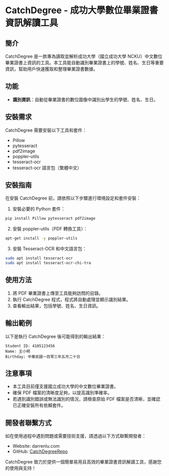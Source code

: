 
# CatchDegree - 成功大學數位畢業證書資訊解讀工具

## 簡介
CatchDegree 是一款專為讀取並解析成功大學（國立成功大學 NCKU）中文數位畢業證書上資訊的工具。本工具能自動識別畢業證書上的學號、姓名、生日等重要資訊，幫助用戶快速獲取和整理畢業證書數據。

## 功能
- **識別資訊**：自動從畢業證書的數位圖像中識別出學生的學號、姓名、生日。

## 安裝需求
CatchDegree 需要安裝以下工具和套件：
- Pillow
- pytesseract
- pdf2image
- poppler-utils
- tesseract-ocr
- tesseract-ocr 語言包（繁體中文）

## 安裝指南
在安裝 CatchDegree 前，請依照以下步驟進行環境設定和套件安裝：

1. 安裝必要的 Python 套件：
```bash
pip install Pillow pytesseract pdf2image
```

2. 安裝 poppler-utils（PDF 轉換工具）：
```bash
apt-get install -y poppler-utils
```

3. 安裝 Tesseract-OCR 和中文語言包：
```bash
sudo apt install tesseract-ocr
sudo apt install tesseract-ocr-chi-tra
```

## 使用方法
1. 將 PDF 畢業證書上傳至工具能夠訪問的目錄。
2. 執行 CatchDegree 程式，程式將自動處理並顯示識別結果。
3. 查看輸出結果，包括學號、姓名、生日資訊。

## 輸出範例
以下是執行 CatchDegree 後可能得到的輸出結果：
```
Student ID: 4105123456
Name: 王小明
Birthday: 中華民國一百零三年五月二十日
```

## 注意事項
- 本工具目前僅支援國立成功大學的中文數位畢業證書。
- 確保 PDF 檔案的清晰度足夠，以提高識別準確率。
- 若遇到識別錯誤或無法識別的情況，請檢查原始 PDF 檔案是否清晰，並確認已正確安裝所有依賴套件。

## 開發者聯繫方式
如在使用過程中遇到問題或需要技術支援，請透過以下方式聯繫開發者：
- Website: darrenlu.com
- GitHub: [CatchDegreeRepo](https://github.com/CatchDiplomaMetadata_NCKU)

CatchDegree 致力於提供一個簡單易用且高效的畢業證書資訊解讀工具，感謝您的使用與支持！
